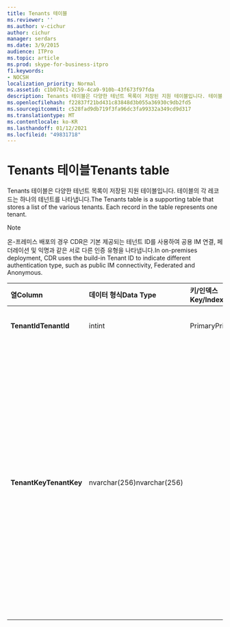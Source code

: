 ```yaml
---
title: Tenants 테이블
ms.reviewer: ''
ms.author: v-cichur
author: cichur
manager: serdars
ms.date: 3/9/2015
audience: ITPro
ms.topic: article
ms.prod: skype-for-business-itpro
f1.keywords:
- NOCSH
localization_priority: Normal
ms.assetid: c1b070c1-2c59-4ca9-910b-43f673f97fda
description: Tenants 테이블은 다양한 테넌트 목록이 저장된 지원 테이블입니다. 테이블의 각 레코드는 하나의 테넌트를 나타냅니다.
ms.openlocfilehash: f22837f21bd431c83848d3b055a36930c9db2fd5
ms.sourcegitcommit: c528fad9db719f3fa96dc3fa99332a349cd9d317
ms.translationtype: MT
ms.contentlocale: ko-KR
ms.lasthandoff: 01/12/2021
ms.locfileid: "49831718"
---
```

# <a name="tenants-table"></a><span data-ttu-id="86046-104">Tenants 테이블</span><span class="sxs-lookup"><span data-stu-id="86046-104">Tenants table</span></span>
 
<span data-ttu-id="86046-p102">Tenants 테이블은 다양한 테넌트 목록이 저장된 지원 테이블입니다. 테이블의 각 레코드는 하나의 테넌트를 나타냅니다.</span><span class="sxs-lookup"><span data-stu-id="86046-p102">The Tenants table is a supporting table that stores a list of the various tenants. Each record in the table represents one tenant.</span></span>
  
> [!NOTE]
> <span data-ttu-id="86046-107">온-프레미스 배포의 경우 CDR은 기본 제공되는 테넌트 ID를 사용하여 공용 IM 연결, 페더레이션 및 익명과 같은 서로 다른 인증 유형을 나타냅니다.</span><span class="sxs-lookup"><span data-stu-id="86046-107">In on-premises deployment, CDR uses the build-in Tenant ID to indicate different authentication type, such as public IM connectivity, Federated and Anonymous.</span></span> 
  
|<span data-ttu-id="86046-108">**열**</span><span class="sxs-lookup"><span data-stu-id="86046-108">**Column**</span></span>|<span data-ttu-id="86046-109">**데이터 형식**</span><span class="sxs-lookup"><span data-stu-id="86046-109">**Data Type**</span></span>|<span data-ttu-id="86046-110">**키/인덱스**</span><span class="sxs-lookup"><span data-stu-id="86046-110">**Key/Index**</span></span>|<span data-ttu-id="86046-111">**세부 정보**</span><span class="sxs-lookup"><span data-stu-id="86046-111">**Details**</span></span>|
|:-----|:-----|:-----|:-----|
|<span data-ttu-id="86046-112">**TenantId**</span><span class="sxs-lookup"><span data-stu-id="86046-112">**TenantId**</span></span> <br/> |<span data-ttu-id="86046-113">int</span><span class="sxs-lookup"><span data-stu-id="86046-113">int</span></span>  <br/> |<span data-ttu-id="86046-114">Primary</span><span class="sxs-lookup"><span data-stu-id="86046-114">Primary</span></span>  <br/> |<span data-ttu-id="86046-115">이 테넌트 ID를 식별하는 고유 번호입니다.</span><span class="sxs-lookup"><span data-stu-id="86046-115">Unique number identifying this Tenant ID.</span></span>  <br/> |
|<span data-ttu-id="86046-116">**TenantKey**</span><span class="sxs-lookup"><span data-stu-id="86046-116">**TenantKey**</span></span> <br/> |<span data-ttu-id="86046-117">nvarchar(256)</span><span class="sxs-lookup"><span data-stu-id="86046-117">nvarchar(256)</span></span>  <br/> || <span data-ttu-id="86046-118">허용되는 값은 다음과 같습니다.</span><span class="sxs-lookup"><span data-stu-id="86046-118">Allowed values:</span></span> <br/>  <span data-ttu-id="86046-119">000000000-0000-0000-0000-00000000000 - Enterprise</span><span class="sxs-lookup"><span data-stu-id="86046-119">00000000-0000-0000-0000-000000000000 - Enterprise</span></span> <br/>  <span data-ttu-id="86046-120">000000000-0000-0000-0000-000000000001 - 페더화</span><span class="sxs-lookup"><span data-stu-id="86046-120">00000000-0000-0000-0000-000000000001 - Federated</span></span> <br/>  <span data-ttu-id="86046-121">000000000-0000-0000-0000-000000000002 - 익명</span><span class="sxs-lookup"><span data-stu-id="86046-121">00000000-0000-0000-0000-000000000002 - Anonymous</span></span> <br/>  <span data-ttu-id="86046-122">000000000-0000-0000-0000-000000000003 - 공용 IM 연결</span><span class="sxs-lookup"><span data-stu-id="86046-122">00000000-0000-0000-0000-000000000003 - Public IM connectivity</span></span> <br/> |
   

